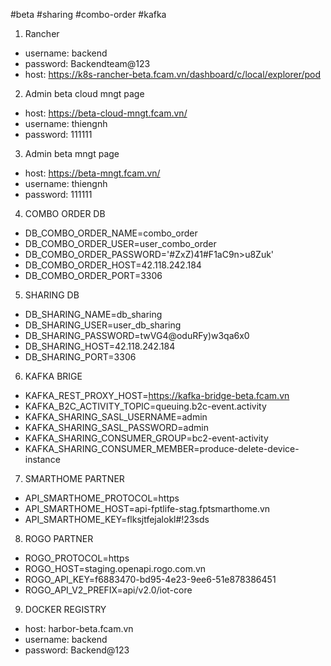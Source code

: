 #beta #sharing #combo-order #kafka

1. Rancher
- username: backend
- password: Backendteam@123
- host: https://k8s-rancher-beta.fcam.vn/dashboard/c/local/explorer/pod


2. Admin beta cloud mngt page
- host: https://beta-cloud-mngt.fcam.vn/
- username: thiengnh
- password: 111111


3. Admin beta mngt page
- host: https://beta-mngt.fcam.vn/
- username: thiengnh
- password: 111111

4. COMBO ORDER DB
- DB_COMBO_ORDER_NAME=combo_order
- DB_COMBO_ORDER_USER=user_combo_order
- DB_COMBO_ORDER_PASSWORD='#ZxZ)41#F1aC9n>u8Zuk'
- DB_COMBO_ORDER_HOST=42.118.242.184
- DB_COMBO_ORDER_PORT=3306

5. SHARING DB
- DB_SHARING_NAME=db_sharing
- DB_SHARING_USER=user_db_sharing
- DB_SHARING_PASSWORD=twVG4@oduRFy)w3qa6x0
- DB_SHARING_HOST=42.118.242.184
- DB_SHARING_PORT=3306

6. KAFKA BRIGE
-  KAFKA_REST_PROXY_HOST=https://kafka-bridge-beta.fcam.vn
- KAFKA_B2C_ACTIVITY_TOPIC=queuing.b2c-event.activity
- KAFKA_SHARING_SASL_USERNAME=admin
- KAFKA_SHARING_SASL_PASSWORD=admin
- KAFKA_SHARING_CONSUMER_GROUP=bc2-event-activity
- KAFKA_SHARING_CONSUMER_MEMBER=produce-delete-device-instance

7. SMARTHOME PARTNER
- API_SMARTHOME_PROTOCOL=https
- API_SMARTHOME_HOST=api-fptlife-stag.fptsmarthome.vn
- API_SMARTHOME_KEY=flksjtfejalokl#!23sds

8. ROGO PARTNER
- ROGO_PROTOCOL=https
- ROGO_HOST=staging.openapi.rogo.com.vn
- ROGO_API_KEY=f6883470-bd95-4e23-9ee6-51e878386451
- ROGO_API_V2_PREFIX=api/v2.0/iot-core

9. DOCKER REGISTRY
- host: harbor-beta.fcam.vn
- username: backend
- password: Backend@123